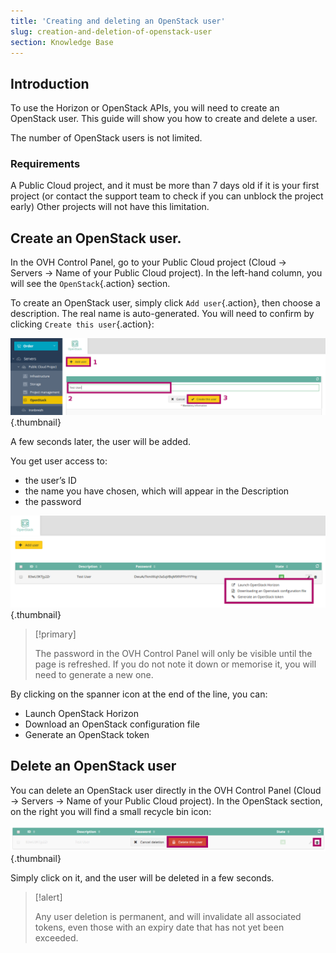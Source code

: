 ```yaml
---
title: 'Creating and deleting an OpenStack user'
slug: creation-and-deletion-of-openstack-user
section: Knowledge Base
---
```


## Introduction
To use the Horizon or OpenStack APIs, you will need to create an OpenStack user. This guide will show you how to create and delete a user.

The number of OpenStack users is not limited.


### Requirements
A Public Cloud project, and it must be more than 7 days old if it is your first project (or contact the support team to check if you can unblock the project early) Other projects will not have this limitation.


## Create an OpenStack user.
In the OVH Control Panel, go to your Public Cloud project (Cloud → Servers → Name of your Public Cloud project). In the left-hand column, you will see the `OpenStack`{.action} section.

To create an OpenStack user, simply click `Add user`{.action}, then choose a description. The real name is auto-generated. You will need to confirm by clicking `Create this user`{.action}:


![public-cloud](images/add_user.png){.thumbnail}

A few seconds later, the user will be added.

You get user access to:

- the user’s ID
- the name you have chosen, which will appear in the Description
- the password


![public-cloud](images/add_user_menu.png){.thumbnail}



> [!primary]
>
> The password in the OVH Control Panel will only be visible until
> the page is refreshed.  If you do not note it down or memorise it, you will need
> to generate a new one.
> 

By clicking on the spanner icon at the end of the line, you can:

- Launch OpenStack Horizon
- Download an OpenStack configuration file
- Generate an OpenStack token


## Delete an OpenStack user
You can delete an OpenStack user directly in the OVH Control Panel (Cloud → Servers → Name of your Public Cloud project). In the OpenStack section, on the right you will find a small recycle bin icon:


![public-cloud](images/delete_user.png){.thumbnail}

Simply click on it, and the user will be deleted in a few seconds.



> [!alert]
>
> Any user deletion is permanent, and will invalidate all
> associated tokens, even those with an expiry date that has not yet been exceeded.